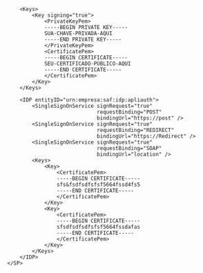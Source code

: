 <keycloak-saml-adapter>
    <SP entityID="urn:empresa:saf:sp:apliauth"
        sslPolicy="EXTERNAL"
        nameIDPolicyFormat="urn:oasis:names:tc:SAML:1.1:nameid-format:unspecified">
        
        <Keys>
            <Key signing="true">
                <PrivateKeyPem>
                -----BEGIN PRIVATE KEY-----
                SUA-CHAVE-PRIVADA-AQUI
                -----END PRIVATE KEY-----
                </PrivateKeyPem>
                <CertificatePem>
                -----BEGIN CERTIFICATE-----
                SEU-CERTIFICADO-PÚBLICO-AQUI
                -----END CERTIFICATE-----
                </CertificatePem>
            </Key>
        </Keys>

        <IDP entityID="urn:empresa:saf:idp:apliauth">
            <SingleSignOnService signRequest="true"
                                 requestBinding="POST"
                                 bindingUrl="https://post" />
            <SingleSignOnService signRequest="true"
                                 requestBinding="REDIRECT"
                                 bindingUrl="https://Redirect" />
            <SingleSignOnService signRequest="true"
                                 requestBinding="SOAP"
                                 bindingUrl="location" />
            <Keys>
                <Key>
                    <CertificatePem>
                    -----BEGIN CERTIFICATE-----
                    sfs&fsdfsdfsfsf5664fssd4fs5
                    -----END CERTIFICATE-----
                    </CertificatePem>
                </Key>
                <Key>
                    <CertificatePem>
                    -----BEGIN CERTIFICATE-----
                    sfsdfsdfsdfsfsf5664fssdafas
                    -----END CERTIFICATE-----
                    </CertificatePem>
                </Key>
            </Keys>
        </IDP>
    </SP>
</keycloak-saml-adapter>
